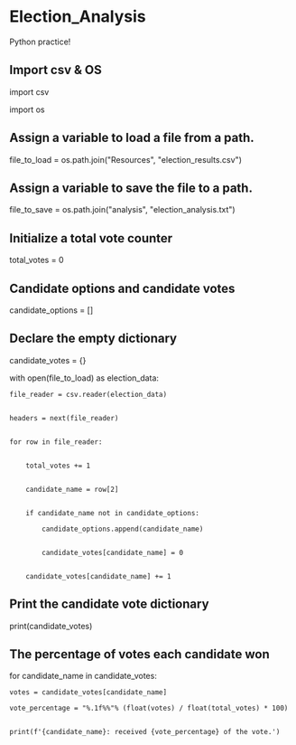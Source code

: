 # Election_Analysis
Python practice!

## Import csv & OS
import csv

import os

## Assign a variable to load a file from a path.
file_to_load = os.path.join("Resources", "election_results.csv")

## Assign a variable to save the file to a path.
file_to_save = os.path.join("analysis", "election_analysis.txt")

## Initialize a total vote counter
total_votes = 0

## Candidate options and candidate votes
candidate_options = []

## Declare the empty dictionary
candidate_votes = {}


with open(file_to_load) as election_data:

    file_reader = csv.reader(election_data)

    
    headers = next(file_reader)

    
    for row in file_reader:

        
        total_votes += 1

        
        candidate_name = row[2]

        
        if candidate_name not in candidate_options:
            
            candidate_options.append(candidate_name)
            
            
            candidate_votes[candidate_name] = 0

            
        candidate_votes[candidate_name] += 1


       

## Print the candidate vote dictionary
print(candidate_votes)

    
## The percentage of votes each candidate won
for candidate_name in candidate_votes:

    votes = candidate_votes[candidate_name]

    vote_percentage = "%.1f%%"% (float(votes) / float(total_votes) * 100)
    
    
    print(f'{candidate_name}: received {vote_percentage} of the vote.')
